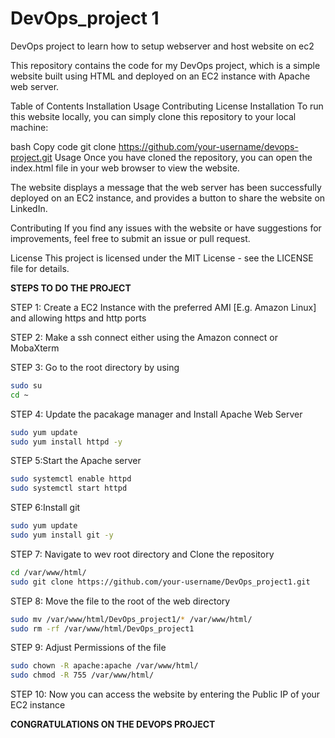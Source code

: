 # DevOps_project 1
DevOps project to learn how to setup webserver and host website on ec2 

This repository contains the code for my DevOps project, which is a simple website built using HTML and deployed on an EC2 instance with Apache web server.

Table of Contents
Installation
Usage
Contributing
License
Installation
To run this website locally, you can simply clone this repository to your local machine:

bash
Copy code
git clone https://github.com/your-username/devops-project.git
Usage
Once you have cloned the repository, you can open the index.html file in your web browser to view the website.

The website displays a message that the web server has been successfully deployed on an EC2 instance, and provides a button to share the website on LinkedIn.

Contributing
If you find any issues with the website or have suggestions for improvements, feel free to submit an issue or pull request.

License
This project is licensed under the MIT License - see the LICENSE file for details.

**STEPS TO DO THE PROJECT**

STEP 1: Create a EC2 Instance with the preferred AMI [E.g. Amazon Linux] and allowing https and http ports 

STEP 2: Make a ssh connect either using the Amazon connect or MobaXterm 

STEP 3: Go to the root directory by using 
```bash
sudo su
cd ~
```
STEP 4: Update the pacakage manager and Install Apache Web Server

```bash
sudo yum update
sudo yum install httpd -y
```
STEP 5:Start the Apache server
```bash
sudo systemctl enable httpd
sudo systemctl start httpd
```
STEP 6:Install git
```bash
sudo yum update
sudo yum install git -y
```
STEP 7: Navigate to wev root directory and Clone the repository
```bash
cd /var/www/html/
sudo git clone https://github.com/your-username/DevOps_project1.git
```
STEP 8: Move the file  to the root of the web  directory
```bash
sudo mv /var/www/html/DevOps_project1/* /var/www/html/
sudo rm -rf /var/www/html/DevOps_project1
```
STEP 9: Adjust Permissions of the file 
```bash
sudo chown -R apache:apache /var/www/html/
sudo chmod -R 755 /var/www/html/
```
STEP 10: Now you can access the website by entering the Public IP of your EC2 instance

**CONGRATULATIONS ON THE DEVOPS PROJECT**


                
                


